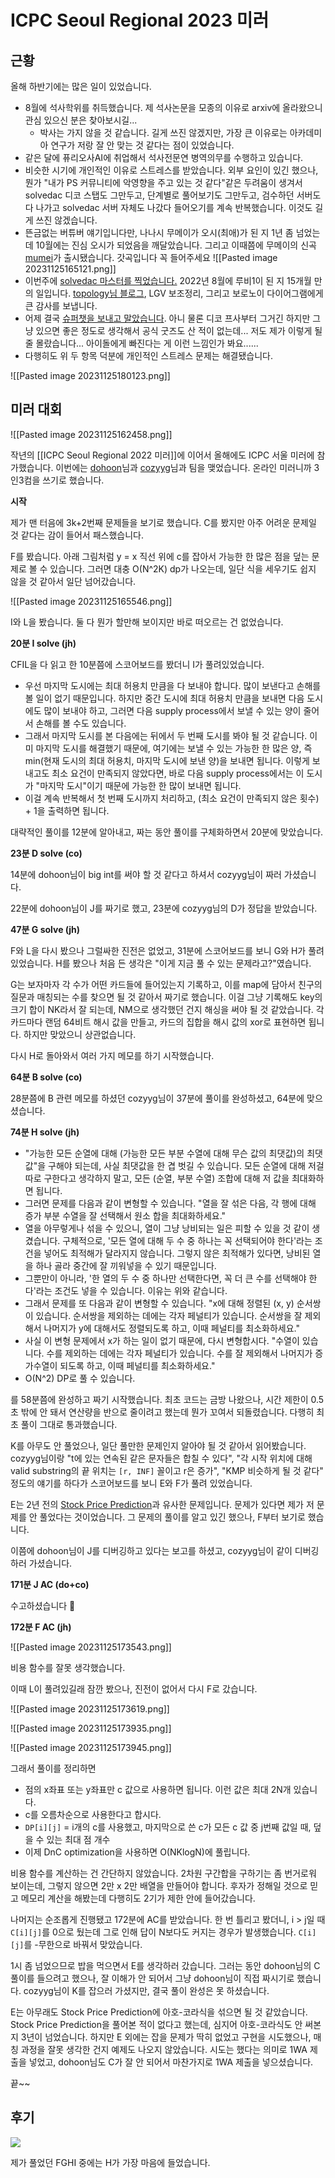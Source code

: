 # ICPC Seoul Regional 2023 미러
## 근황
올해 하반기에는 많은 일이 있었습니다.
- 8월에 석사학위를 취득했습니다. 제 석사논문을 모종의 이유로 arxiv에 올라왔으니 관심 있으신 분은 찾아보시길...
  - 박사는 가지 않을 것 같습니다. 길게 쓰진 않겠지만, 가장 큰 이유로는 아카데미아 연구가 저랑 잘 안 맞는 것 같다는 점이 있었습니다.
- 같은 달에 퓨리오사AI에 취업해서 석사전문연 병역의무를 수행하고 있습니다.
- 비슷한 시기에 개인적인 이유로 스트레스를 받았습니다. 외부 요인이 있긴 했으나, 뭔가 "내가 PS 커뮤니티에 악영향을 주고 있는 것 같다"같은 두려움이 생겨서 solvedac 디코 스탭도 그만두고, 단계별로 풀어보기도 그만두고, 검수하던 서버도 다 나가고 solvedac 서버 자체도 나갔다 들어오기를 계속 반복했습니다. 이것도 길게 쓰진 않겠습니다.
- 뜬금없는 버튜버 얘기입니다만, 나나시 무메이가 오시(최애)가 된 지 1년 좀 넘었는데 10월에는 진심 오시가 되었음을 깨달았습니다. 그리고 이때쯤에 무메이의 신곡 [mumei](https://www.youtube.com/watch?v=oA0CpI0vCK4)가 출시됐습니다. 갓곡입니다 꼭 들어주세요 ![[Pasted image 20231125165121.png]]
- 이번주에 [solvedac 마스터를 찍었습니다.](https://solved.ac/profile/jh05013) 2022년 8월에 루비1이 된 지 15개월 만의 일입니다. [topology님 블로그](https://tistory.joonhyung.xyz/19), LGV 보조정리, 그리고 보로노이 다이어그램에게 큰 감사를 보냅니다.
- 어제 결국 [슈퍼챗을 보내고 말았습니다](https://www.youtube.com/clip/Ugkxrsta6E9Aqah3WVzA1pzhBSWacyoNR9vD). 아니 물론 디코 프사부터 그거긴 하지만 그냥 있으면 좋은 정도로 생각해서 공식 굿즈도 산 적이 없는데... 저도 제가 이렇게 될 줄 몰랐습니다... 아이돌에게 빠진다는 게 이런 느낌인가 봐요......
- 다행히도 위 두 항목 덕분에 개인적인 스트레스 문제는 해결됐습니다.

![[Pasted image 20231125180123.png]]

## 미러 대회
![[Pasted image 20231125162458.png]]

작년의 [[ICPC Seoul Regional 2022 미러]]에 이어서 올해에도 ICPC 서울 미러에 참가했습니다. 이번에는 [dohoon](https://solved.ac/profile/dohoon)님과 [cozyyg](https://solved.ac/profile/cozyyg)님과 팀을 맺었습니다. 온라인 미러니까 3인3컴을 쓰기로 했습니다.

**시작**

제가 맨 터음에 3k+2번째 문제들을 보기로 했습니다. C를 봤지만 아주 어려운 문제일 것 같다는 감이 들어서 패스했습니다.

F를 봤습니다. 아래 그림처럼 y = x 직선 위에 c를 잡아서 가능한 한 많은 점을 덮는 문제로 볼 수 있습니다. 그러면 대충 O(N^2K) dp가 나오는데, 일단 식을 세우기도 쉽지 않을 것 같아서 일단 넘어갔습니다.

![[Pasted image 20231125165546.png]]

I와 L을 봤습니다. 둘 다 뭔가 할만해 보이지만 바로 떠오르는 건 없었습니다.

**20분 I solve (jh)**

CFIL을 다 읽고 한 10분쯤에 스코어보드를 봤더니 I가 풀려있었습니다.

- 우선 마지막 도시에는 최대 허용치 만큼을 다 보내야 합니다. 많이 보낸다고 손해를 볼 일이 없기 때문입니다. 하지만 중간 도시에 최대 허용치 만큼을 보내면 다음 도시에도 많이 보내야 하고, 그러면 다음 supply process에서 보낼 수 있는 양이 줄어서 손해를 볼 수도 있습니다.
- 그래서 마지막 도시를 본 다음에는 뒤에서 두 번째 도시를 봐야 될 것 같습니다. 이미 마지막 도시를 해결했기 때문에, 여기에는 보낼 수 있는 가능한 한 많은 양, 즉 min(현재 도시의 최대 허용치, 마지막 도시에 보낸 양)을 보내면 됩니다. 이렇게 보내고도 최소 요건이 만족되지 않았다면, 바로 다음 supply process에서는 이 도시가 "마지막 도시"이기 때문에 가능한 한 많이 보내면 됩니다.
- 이걸 계속 반복해서 첫 번째 도시까지 처리하고, (최소 요건이 만족되지 않은 횟수) + 1을 출력하면 됩니다.

대략적인 풀이를 12분에 알아내고, 짜는 동안 풀이를 구체화하면서 20분에 맞았습니다.

**23분 D solve (co)**

14분에 dohoon님이 big int를 써야 할 것 같다고 하셔서 cozyyg님이 짜러 가셨습니다.

22분에 dohoon님이 J를 짜기로 했고, 23분에 cozyyg님의 D가 정답을 받았습니다.

**47분 G solve (jh)**

F와 L을 다시 봤으나 그럴싸한 진전은 없었고, 31분에 스코어보드를 보니 G와 H가 풀려있었습니다. H를 봤으나 처음 든 생각은 "이게 지금 풀 수 있는 문제라고?"였습니다.

G는 보자마자 각 수가 어떤 카드들에 들어있는지 기록하고, 이를 map에 담아서 친구의 질문과 매칭되는 수를 찾으면 될 것 같아서 짜기로 했습니다. 이걸 그냥 기록해도 key의 크기 합이 NK라서 잘 되는데, NM으로 생각했던 건지 해싱을 써야 될 것 같았습니다. 각 카드마다 랜덤 64비트 해시 값을 만들고, 카드의 집합을 해시 값의 xor로 표현하면 됩니다. 하지만 맞았으니 상관없습니다.

다시 H로 돌아와서 여러 가지 메모를 하기 시작했습니다.

**64분 B solve (co)**

28분쯤에 B 관련 메모를 하셨던 cozyyg님이 37분에 풀이를 완성하셨고, 64분에 맞으셨습니다.

**74분 H solve (jh)**

- "가능한 모든 순열에 대해 (가능한 모든 부분 수열에 대해 무슨 값의 최댓값)의 최댓값"을 구해야 되는데, 사실 최댓값을 한 겹 벗길 수 있습니다. 모든 순열에 대해 저걸 따로 구한다고 생각하지 말고, 모든 (순열, 부분 수열) 조합에 대해 저 값을 최대화하면 됩니다.
- 그러면 문제를 다음과 같이 변형할 수 있습니다. "열을 잘 섞은 다음, 각 행에 대해 증가 부분 수열을 잘 선택해서 원소 합을 최대화하세요."
- 열을 아무렇게나 섞을 수 있으니, 열이 그냥 낭비되는 일은 피할 수 있을 것 같이 생겼습니다. 구체적으로, '모든 열에 대해 두 수 중 하나는 꼭 선택되어야 한다'라는 조건을 넣어도 최적해가 달라지지 않습니다. 그렇지 않은 최적해가 있다면, 낭비된 열을 하나 골라 중간에 잘 끼워넣을 수 있기 때문입니다.
- 그뿐만이 아니라, '한 열의 두 수 중 하나만 선택한다면, 꼭 더 큰 수를 선택해야 한다'라는 조건도 넣을 수 있습니다. 이유는 위와 같습니다.
- 그래서 문제를 또 다음과 같이 변형할 수 있습니다. "x에 대해 정렬된 (x, y) 순서쌍이 있습니다. 순서쌍을 제외하는 데에는 각자 페널티가 있습니다. 순서쌍을 잘 제외해서 나머지가 y에 대해서도 정렬되도록 하고, 이때 페널티를 최소화하세요."
- 사실 이 변형 문제에서 x가 하는 일이 없기 때문에, 다시 변형합시다. "수열이 있습니다. 수를 제외하는 데에는 각자 페널티가 있습니다. 수를 잘 제외해서 나머지가 증가수열이 되도록 하고, 이때 페널티를 최소화하세요."
- O(N^2) DP로 풀 수 있습니다.

를 58분쯤에 완성하고 짜기 시작했습니다. 최초 코드는 금방 나왔으나, 시간 제한이 0.5초 밖에 안 돼서 연산량을 반으로 줄이려고 했는데 뭔가 꼬여서 되돌렸습니다. 다행히 최초 풀이 그대로 통과했습니다.

K를 아무도 안 풀었으나, 일단 풀만한 문제인지 알아야 될 것 같아서 읽어봤습니다. cozyyg님이랑 "t에 있는 연속된 같은 문자들은 합칠 수 있다", "각 시작 위치에 대해 valid substring의 끝 위치는 `[r, INF]` 꼴이고 r은 증가", "KMP 비슷하게 될 것 같다" 정도의 얘기를 하다가 스코어보드를 보니 E와 F가 풀려 있었습니다.

E는 2년 전의 [Stock Price Prediction](https://www.acmicpc.net/problem/23576)과 유사한 문제입니다. 문제가 있다면 제가 저 문제를 안 풀었다는 것이었습니다. 그 문제의 풀이를 알고 있긴 했으나, F부터 보기로 했습니다.

이쯤에 dohoon님이 J를 디버깅하고 있다는 보고를 하셨고, cozyyg님이 같이 디버깅하러 가셨습니다.

**171분 J AC (do+co)**

수고하셨습니다 👏

**172분 F AC (jh)**

![[Pasted image 20231125173543.png]]

비용 함수를 잘못 생각했습니다.

이때 L이 풀려있길래 잠깐 봤으나, 진전이 없어서 다시 F로 갔습니다.

![[Pasted image 20231125173619.png]]

![[Pasted image 20231125173935.png]]

![[Pasted image 20231125173945.png]]

그래서 풀이를 정리하면
- 점의 x좌표 또는 y좌표만 c 값으로 사용하면 됩니다. 이런 값은 최대 2N개 있습니다.
- c를 오름차순으로 사용한다고 합시다.
- `DP[i][j]` = i개의 c를 사용했고, 마지막으로 쓴 c가 모든 c 값 중 j번째 값일 때, 덮을 수 있는 최대 점 개수
- 이제 DnC optimization을 사용하면 O(NKlogN)에 풀립니다.

비용 함수를 계산하는 건 간단하지 않았습니다. 2차원 구간합을 구하기는 좀 번거로워 보이는데, 그렇지 않으면 2만 x 2만 배열을 만들어야 합니다. 후자가 정해일 것으로 믿고 메모리 계산을 해봤는데 다행히도 2기가 제한 안에 들어갔습니다.

나머지는 순조롭게 진행됐고 172분에 AC를 받았습니다. 한 번 틀리고 봤더니, i > j일 때 `C[i][j]`를 0으로 뒀는데 그로 인해 답이 N보다도 커지는 경우가 발생했습니다. `C[i][j]`를 -무한으로 바꿔서 맞았습니다.

1시 좀 넘었으므로 밥을 먹으면서 E를 생각하러 갔습니다. 그러는 동안 dohoon님의 C 풀이를 들으려고 했으나, 잘 이해가 안 되어서 그냥 dohoon님이 직접 짜시기로 했습니다. cozyyg님이 K를 잡으러 가셨지만, 결국 풀이 완성은 못 하셨습니다.

E는 아무래도 Stock Price Prediction에 아호-코라식을 섞으면 될 것 같았습니다. Stock Price Prediction을 풀어본 적이 없다고 했는데, 심지어 아호-코라식도 안 써본 지 3년이 넘었습니다. 하지만 E 외에는 잡을 문제가 딱히 없었고 구현을 시도했으나, 매칭 과정을 잘못 생각한 건지 예제도 나오지 않았습니다. 시도는 했다는 의미로 1WA 제출을 넣었고, dohoon님도 C가 잘 안 되어서 마찬가지로 1WA 제출을 넣으셨습니다.

끝~~

## 후기
![](https://item.kakaocdn.net/do/592728ea7408bcf69f797c0446b584a6effd194bae87d73dd00522794070855d)

제가 풀었던 FGHI 중에는 H가 가장 마음에 들었습니다.